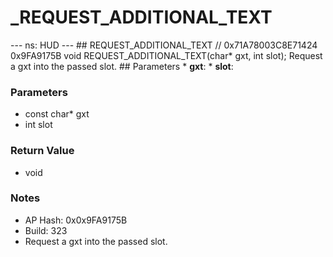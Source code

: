 # _REQUEST_ADDITIONAL_TEXT

--- ns: HUD --- ## REQUEST_ADDITIONAL_TEXT  // 0x71A78003C8E71424 0x9FA9175B void REQUEST_ADDITIONAL_TEXT(char* gxt, int slot);  Request a gxt into the passed slot.  ## Parameters * **gxt**: * **slot**:

### Parameters
* const char* gxt
* int slot

### Return Value
* void

### Notes
* AP Hash: 0x0x9FA9175B
* Build: 323
* Request a gxt into the passed slot.

